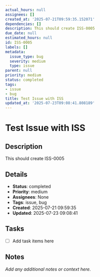 ```yaml
---
actual_hours: null
assignees: []
created_at: '2025-07-21T09:59:35.152071'
dependencies: []
description: This should create ISS-0005
due_date: null
estimated_hours: null
id: ISS-0005
labels: []
metadata:
  issue_type: bug
  severity: medium
  type: issue
parent: null
priority: medium
status: completed
tags:
- issue
- bug
title: Test Issue with ISS
updated_at: '2025-07-23T09:08:41.808189'
---
```


# Test Issue with ISS

## Description
This should create ISS-0005

## Details
- **Status**: completed
- **Priority**: medium
- **Assignees**: None
- **Tags**: issue, bug
- **Created**: 2025-07-21 09:59:35
- **Updated**: 2025-07-23 09:08:41

## Tasks
- [ ] Add task items here

## Notes
_Add any additional notes or context here._

